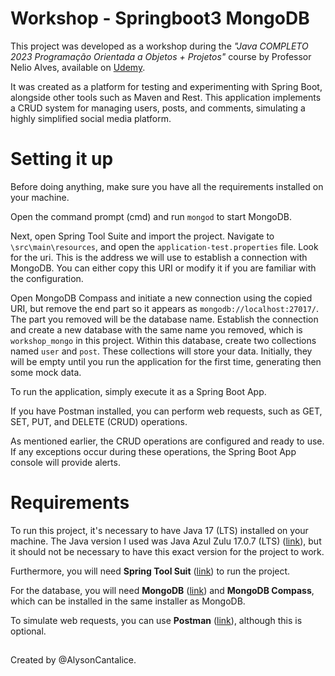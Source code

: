 # Workshop - Springboot3 MongoDB

This project was developed as a workshop during the *"Java COMPLETO 2023 Programação Orientada a Objetos + Projetos"* course by Professor Nelio Alves, available on [Udemy](https://www.udemy.com/course/java-curso-completo/).

It was created as a platform for testing and experimenting with Spring Boot, alongside other tools such as Maven and Rest. This application implements a CRUD system for managing users, posts, and comments, simulating a highly simplified social media platform.

# Setting it up

Before doing anything, make sure you have all the requirements installed on your machine.

Open the command prompt (cmd) and run `mongod` to start MongoDB.

Next, open Spring Tool Suite and import the project.
Navigate to `\src\main\resources`, and open the `application-test.properties` file.
Look for the uri. This is the address we will use to establish a connection with MongoDB.
You can either copy this URI or modify it if you are familiar with the configuration.

Open MongoDB Compass and initiate a new connection using the copied URI, but remove the end part so it appears as `mongodb://localhost:27017/`. The part you removed will be the database name.
Establish the connection and create a new database with the same name you removed, which is `workshop_mongo` in this project.
Within this database, create two collections named `user` and `post`. These collections will store your data. Initially, they will be empty until you run the application for the first time, generating then some mock data.

To run the application, simply execute it as a Spring Boot App.

If you have Postman installed, you can perform web requests, such as GET, SET, PUT, and DELETE (CRUD) operations.

As mentioned earlier, the CRUD operations are configured and ready to use. If any exceptions occur during these operations, the Spring Boot App console will provide alerts.

# Requirements

To run this project, it's necessary to have Java 17 (LTS) installed on your machine. The Java version I used was Java Azul Zulu 17.0.7 (LTS) ([link](https://www.azul.com/downloads/?version=java-17-lts&package=jdk#zulu)), but it should not be necessary to have this exact version for the project to work.

Furthermore, you will need **Spring Tool Suit** ([link](https://spring.io/tools)) to run the project.

For the database, you will need **MongoDB** ([link]([https://www.apachefriends.org/download.html](https://www.mongodb.com/try/download/community))) and **MongoDB Compass**, which can be installed in the same installer as MongoDB.

To simulate web requests, you can use **Postman** ([link](https://www.postman.com/downloads/)), although this is optional.

##

Created by @AlysonCantalice.

